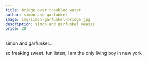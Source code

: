 ```yaml
---
title: bridge over troubled water
author: simon and garfunkel
image: img/simon-garfunkel-bridge.jpg
description: simon and garfunkel yeasss
price: 20
---
```

simon and garfunkel....

so freaking sweet. fun listen, i am the only living boy in new york
